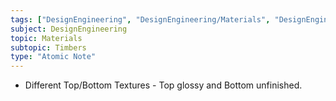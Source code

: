 ```yaml
---
tags: ["DesignEngineering", "DesignEngineering/Materials", "DesignEngineering/Materials/Timbers", "DesignEngineering/Materials/Timbers/ManMade"]
subject: DesignEngineering
topic: Materials
subtopic: Timbers
type: "Atomic Note"
---
```

 
 - Different Top/Bottom Textures - Top glossy and Bottom unfinished.
